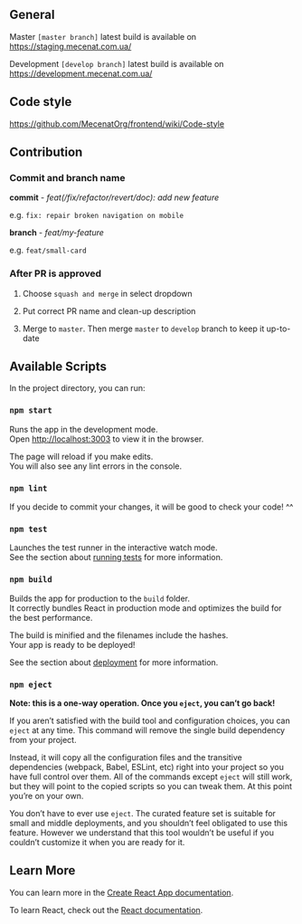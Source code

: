 ## General

Master `[master branch]` latest build is available on https://staging.mecenat.com.ua/ <br />

Development `[develop branch]` latest build is available on https://development.mecenat.com.ua/

## Code style

https://github.com/MecenatOrg/frontend/wiki/Code-style

## Contribution

### Commit and branch name

**commit** - _feat(/fix/refactor/revert/doc): add new feature_

e.g. `fix: repair broken navigation on mobile`

**branch** - _feat/my-feature_

e.g. `feat/small-card`

### After PR is approved

1) Choose `squash and merge` in select dropdown

2) Put correct PR name and clean-up description

3) Merge to `master`. Then merge `master` to `develop` branch to keep it up-to-date

## Available Scripts

In the project directory, you can run:

### `npm start`

Runs the app in the development mode.<br />
Open [http://localhost:3003](http://localhost:3003) to view it in the browser.

The page will reload if you make edits.<br />
You will also see any lint errors in the console.

### `npm lint`

If you decide to commit your changes, it will be good to check your code! ^^

### `npm test`

Launches the test runner in the interactive watch mode.<br />
See the section about [running tests](https://facebook.github.io/create-react-app/docs/running-tests) for more information.

### `npm build`

Builds the app for production to the `build` folder.<br />
It correctly bundles React in production mode and optimizes the build for the best performance.

The build is minified and the filenames include the hashes.<br />
Your app is ready to be deployed!

See the section about [deployment](https://facebook.github.io/create-react-app/docs/deployment) for more information.

### `npm eject`

**Note: this is a one-way operation. Once you `eject`, you can’t go back!**

If you aren’t satisfied with the build tool and configuration choices, you can `eject` at any time. This command will remove the single build dependency from your project.

Instead, it will copy all the configuration files and the transitive dependencies (webpack, Babel, ESLint, etc) right into your project so you have full control over them. All of the commands except `eject` will still work, but they will point to the copied scripts so you can tweak them. At this point you’re on your own.

You don’t have to ever use `eject`. The curated feature set is suitable for small and middle deployments, and you shouldn’t feel obligated to use this feature. However we understand that this tool wouldn’t be useful if you couldn’t customize it when you are ready for it.

## Learn More

You can learn more in the [Create React App documentation](https://facebook.github.io/create-react-app/docs/getting-started).

To learn React, check out the [React documentation](https://reactjs.org/).
